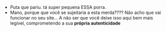 - Puta que pariu. tá super pequena ESSA porra.
- Mano, porque que você se sujeitaria a esta merda????
  Não acho que vai funcionar no seu site... A não ser que você deixe isso aqui bem mais legível, comprometendo a sua **própria autenticidade**